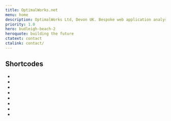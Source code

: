 ```yaml
---
title: OptimalWorks.net
menu: home
description: OptimalWorks Ltd, Devon UK. Bespoke web application analysis, design and development.
priority: 1.0
hero: budleigh-beach-2
heroquote: building the future
ctatext: contact
ctalink: contact/
---
```


## Shortcodes
* [**version**]: [version]
* [**name**]: [name]
* [**menu**]: [menu]
* [**dateFormatted**]: [dateFormatted]
* [**nowYear**]: [nowYear]
* [**url**]: [url]
* [**root**]: [root]
* [**rootURL**]: [rootURL]

